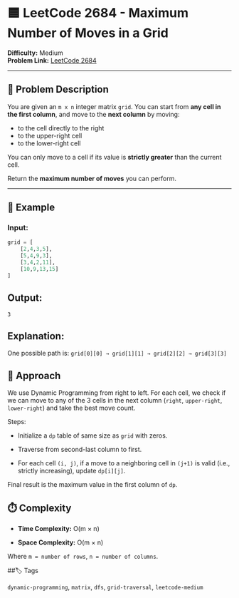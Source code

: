 # 🟦 LeetCode 2684 - Maximum Number of Moves in a Grid

**Difficulty:** Medium  
**Problem Link:** [LeetCode 2684](https://leetcode.com/problems/maximum-number-of-moves-in-a-grid)

---

## 📘 Problem Description

You are given an `m x n` integer matrix `grid`. You can start from **any cell in the first column**, and move to the **next column** by moving:

- to the cell directly to the right
- to the upper-right cell
- to the lower-right cell

You can only move to a cell if its value is **strictly greater** than the current cell.

Return the **maximum number of moves** you can perform.

---

## 🧪 Example

### Input:

```python
grid = [
    [2,4,3,5],
    [5,4,9,3],
    [3,4,2,11],
    [10,9,13,15]
]
```

## Output:
`3`

## Explanation:
One possible path is: `grid[0][0] → grid[1][1] → grid[2][2] → grid[3][3]`

## 🚀 Approach
We use Dynamic Programming from right to left. For each cell, we check if we can move to any of the 3 cells in the next column (`right`, `upper-right`, `lower-right`) and take the best move count.

Steps:
- Initialize a `dp` table of same size as `grid` with zeros.

- Traverse from second-last column to first.

- For each cell `(i, j)`, if a move to a neighboring cell in `(j+1)` is valid (i.e., strictly increasing), update `dp[i][j]`.

Final result is the maximum value in the first column of `dp`.

## ⏱️ Complexity

- **Time Complexity:** O(m × n)

- **Space Complexity:** O(m × n)

Where `m = number of rows`, `n = number of columns`.

##🏷️ Tags

`dynamic-programming`, `matrix`, `dfs`, `grid-traversal`, `leetcode-medium`